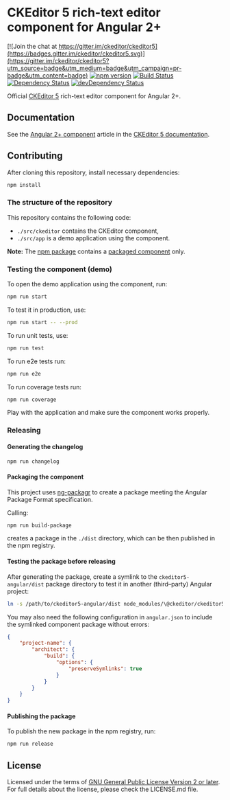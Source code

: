 # CKEditor 5 rich-text editor component for Angular 2+

[![Join the chat at https://gitter.im/ckeditor/ckeditor5](https://badges.gitter.im/ckeditor/ckeditor5.svg)](https://gitter.im/ckeditor/ckeditor5?utm_source=badge&utm_medium=badge&utm_campaign=pr-badge&utm_content=badge)
[![npm version](https://badge.fury.io/js/%40ckeditor%2Fckeditor5-angular.svg)](https://www.npmjs.com/package/@ckeditor/ckeditor5-angular)
[![Build Status](https://travis-ci.org/ckeditor/ckeditor5-angular.svg?branch=master)](https://travis-ci.org/ckeditor/ckeditor5-angular)
<br>
[![Dependency Status](https://david-dm.org/ckeditor/ckeditor5-angular/status.svg)](https://david-dm.org/ckeditor/ckeditor5-angular)
[![devDependency Status](https://david-dm.org/ckeditor/ckeditor5-angular/dev-status.svg)](https://david-dm.org/ckeditor/ckeditor5-angular?type=dev)

Official [CKEditor 5](https://ckeditor.com/ckeditor-5/) rich-text editor component for Angular 2+.

## Documentation

See the [Angular 2+ component](https://ckeditor.com/docs/ckeditor5/latest/builds/guides/integration/frameworks/angular.html) article in the [CKEditor 5 documentation](https://ckeditor.com/docs/ckeditor5/latest).

## Contributing

After cloning this repository, install necessary dependencies:

```bash
npm install
```

### The structure of the repository

This repository contains the following code:

* `./src/ckeditor` contains the CKEditor component,
* `./src/app` is a demo application using the component.

**Note:** The [npm package](https://www.npmjs.com/package/@ckeditor/ckeditor5-angular) contains a [packaged component](#packaging-the-component) only.

### Testing the component (demo)

To open the demo application using the component, run:

```bash
npm run start
```

To test it in production, use:

```bash
npm run start -- --prod
```

To run unit tests, use:

```bash
npm run test
```

To run e2e tests run:

```bash
npm run e2e
```

To run coverage tests run:

```bash
npm run coverage
```

Play with the application and make sure the component works properly.

### Releasing

#### Generating the changelog

```bash
npm run changelog
```

#### Packaging the component

This project uses [ng-packagr](https://www.npmjs.com/package/ng-packagr) to create a package meeting the Angular Package Format specification.

Calling:

```bash
npm run build-package
```

creates a package in the `./dist` directory, which can be then published in the npm registry.

#### Testing the package before releasing

After generating the package, create a symlink to the `ckeditor5-angular/dist` package directory to test it in another (third–party) Angular project:

```bash
ln -s /path/to/ckeditor5-angular/dist node_modules/\@ckeditor/ckeditor5-angular
```

You may also need the following configuration in `angular.json` to include the symlinked component package without errors:

```json
{
	"project-name": {
		"architect": {
			"build": {
				"options": {
					"preserveSymlinks": true
				}
			}
		}
	}
}
```

#### Publishing the package

To publish the new package in the npm registry, run:

```bash
npm run release
```

## License

Licensed under the terms of [GNU General Public License Version 2 or later](http://www.gnu.org/licenses/gpl.html). For full details about the license, please check the LICENSE.md file.
